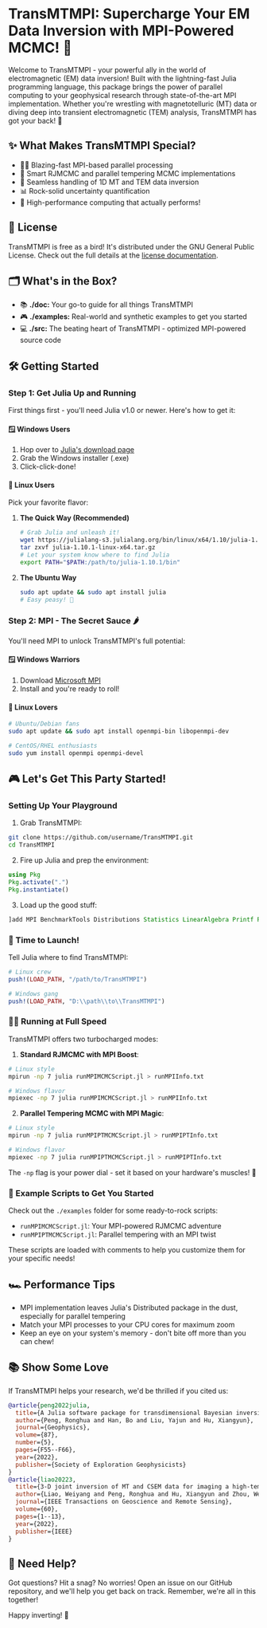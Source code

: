 # TransMTMPI: Supercharge Your EM Data Inversion with MPI-Powered MCMC! 🚀

Welcome to TransMTMPI - your powerful ally in the world of electromagnetic (EM) data inversion! Built with the lightning-fast Julia programming language, this package brings the power of parallel computing to your geophysical research through state-of-the-art MPI implementation. Whether you're wrestling with magnetotelluric (MT) data or diving deep into transient electromagnetic (TEM) analysis, TransMTMPI has got your back! 💪

## ✨ What Makes TransMTMPI Special?

- 🏃‍♂️ Blazing-fast MPI-based parallel processing
- 🎯 Smart RJMCMC and parallel tempering MCMC implementations
- 🎨 Seamless handling of 1D MT and TEM data inversion
- 📊 Rock-solid uncertainty quantification
- 🚄 High-performance computing that actually performs!

## 📜 License

TransMTMPI is free as a bird! It's distributed under the GNU General Public License. Check out the full details at the [license documentation](http://www.gnu.org/licenses/).

## 🗂️ What's in the Box?

- 📚 **./doc:** Your go-to guide for all things TransMTMPI
- 🎮 **./examples:** Real-world and synthetic examples to get you started
- 💻 **./src:** The beating heart of TransMTMPI - optimized MPI-powered source code

## 🛠️ Getting Started

### Step 1: Get Julia Up and Running

First things first - you'll need Julia v1.0 or newer. Here's how to get it:

#### 🪟 Windows Users
1. Hop over to [Julia's download page](https://julialang.org/downloads/)
2. Grab the Windows installer (.exe)
3. Click-click-done! 

#### 🐧 Linux Users
Pick your favorite flavor:

1. **The Quick Way (Recommended)**
   ```bash
   # Grab Julia and unleash it!
   wget https://julialang-s3.julialang.org/bin/linux/x64/1.10/julia-1.10.1-linux-x64.tar.gz
   tar zxvf julia-1.10.1-linux-x64.tar.gz
   # Let your system know where to find Julia
   export PATH="$PATH:/path/to/julia-1.10.1/bin"
   ```

2. **The Ubuntu Way**
   ```bash
   sudo apt update && sudo apt install julia
   # Easy peasy! 🍋
   ```

### Step 2: MPI - The Secret Sauce 🌶️

You'll need MPI to unlock TransMTMPI's full potential:

#### 🪟 Windows Warriors
1. Download [Microsoft MPI](https://www.microsoft.com/en-us/download/details.aspx?id=57467)
2. Install and you're ready to roll!

#### 🐧 Linux Lovers
```bash
# Ubuntu/Debian fans
sudo apt update && sudo apt install openmpi-bin libopenmpi-dev

# CentOS/RHEL enthusiasts
sudo yum install openmpi openmpi-devel
```

## 🎮 Let's Get This Party Started!

### Setting Up Your Playground

1. Grab TransMTMPI:
```bash
git clone https://github.com/username/TransMTMPI.git
cd TransMTMPI
```

2. Fire up Julia and prep the environment:
```julia
using Pkg
Pkg.activate(".")
Pkg.instantiate()
```

3. Load up the good stuff:
```julia
]add MPI BenchmarkTools Distributions Statistics LinearAlgebra Printf Random SparseArrays Test
```

### 🚀 Time to Launch!

Tell Julia where to find TransMTMPI:

```julia
# Linux crew
push!(LOAD_PATH, "/path/to/TransMTMPI")

# Windows gang
push!(LOAD_PATH, "D:\\path\\to\\TransMTMPI")
```

### 🏃‍♂️ Running at Full Speed

TransMTMPI offers two turbocharged modes:

1. **Standard RJMCMC with MPI Boost**:
```bash
# Linux style
mpirun -np 7 julia runMPIMCMCScript.jl > runMPIInfo.txt

# Windows flavor
mpiexec -np 7 julia runMPIMCMCScript.jl > runMPIInfo.txt
```

2. **Parallel Tempering MCMC with MPI Magic**:
```bash
# Linux style
mpirun -np 7 julia runMPIPTMCMCScript.jl > runMPIPTInfo.txt

# Windows flavor
mpiexec -np 7 julia runMPIPTMCMCScript.jl > runMPIPTInfo.txt
```

The `-np` flag is your power dial - set it based on your hardware's muscles! 💪

### 📝 Example Scripts to Get You Started

Check out the `./examples` folder for some ready-to-rock scripts:

- `runMPIMCMCScript.jl`: Your MPI-powered RJMCMC adventure
- `runMPIPTMCMCScript.jl`: Parallel tempering with an MPI twist

These scripts are loaded with comments to help you customize them for your specific needs!

## 🏎️ Performance Tips

- MPI implementation leaves Julia's Distributed package in the dust, especially for parallel tempering
- Match your MPI processes to your CPU cores for maximum zoom
- Keep an eye on your system's memory - don't bite off more than you can chew!

## 📚 Show Some Love

If TransMTMPI helps your research, we'd be thrilled if you cited us:

```bibtex
@article{peng2022julia,
  title={A Julia software package for transdimensional Bayesian inversion of electromagnetic data over horizontally stratified media},
  author={Peng, Ronghua and Han, Bo and Liu, Yajun and Hu, Xiangyun},
  journal={Geophysics},
  volume={87},
  number={5},
  pages={F55--F66},
  year={2022},
  publisher={Society of Exploration Geophysicists}
}
@article{liao20223,
  title={3-D joint inversion of MT and CSEM data for imaging a high-temperature geothermal system in Yanggao Region, Shanxi Province, China},
  author={Liao, Weiyang and Peng, Ronghua and Hu, Xiangyun and Zhou, Wenlong and Huang, Guoshu},
  journal={IEEE Transactions on Geoscience and Remote Sensing},
  volume={60},
  pages={1--13},
  year={2022},
  publisher={IEEE}
}
```

## 🤝 Need Help?

Got questions? Hit a snag? No worries! Open an issue on our GitHub repository, and we'll help you get back on track. Remember, we're all in this together! 

Happy inverting! 🎉